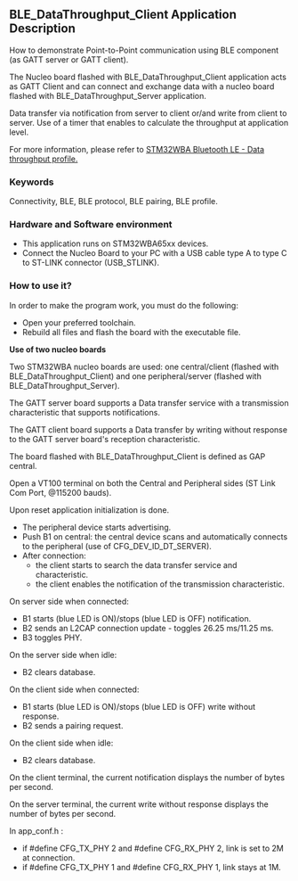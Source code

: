## __BLE_DataThroughput_Client Application Description__

How to demonstrate Point-to-Point communication using BLE component (as GATT server or GATT client).  

The Nucleo board flashed with BLE_DataThroughput_Client application acts as GATT Client and can connect and exchange data with a nucleo board flashed with BLE_DataThroughput_Server application.  

Data transfer via notification from server to client or/and write from client to server. Use of a timer that enables to calculate the throughput at application level.  

For more information, please refer to <a href="https://wiki.st.com/stm32mcu/wiki/Connectivity:STM32WBA_Data_Throughput#Data_throughput_profile"> STM32WBA Bluetooth LE - Data throughput profile.</a>  

### __Keywords__

Connectivity, BLE, BLE protocol, BLE pairing, BLE profile.  

### __Hardware and Software environment__

  - This application runs on STM32WBA65xx devices.  
  - Connect the Nucleo Board to your PC with a USB cable type A to type C to ST-LINK connector (USB_STLINK).  

### __How to use it?__

In order to make the program work, you must do the following:  

 - Open your preferred toolchain.  
 - Rebuild all files and flash the board with the executable file.  

__Use of two nucleo boards__ 

Two STM32WBA nucleo boards are used: one central/client (flashed with BLE_DataThroughput_Client) and one peripheral/server (flashed with BLE_DataThroughput_Server).  

The GATT server board supports a Data transfer service with a transmission characteristic that supports notifications.  

The GATT client board supports a Data transfer by writing without response to the GATT server board's reception characteristic.  

The board flashed with BLE_DataThroughput_Client is defined as GAP central.  

Open a VT100 terminal on both the Central and Peripheral sides (ST Link Com Port, @115200 bauds).  

Upon reset application initialization is done.  

 - The peripheral device starts advertising.  
 - Push B1 on central: the central device scans and automatically connects to the peripheral (use of CFG_DEV_ID_DT_SERVER).  
 - After connection:  
   - the client starts to search the data transfer service and characteristic.  
   - the client enables the notification of the transmission characteristic.  

On server side when connected:  

 - B1 starts (blue LED is ON)/stops (blue LED is OFF) notification.  
 - B2 sends an L2CAP connection update - toggles 26.25 ms/11.25 ms.  
 - B3 toggles PHY.  

On the server side when idle:  

 - B2 clears database.  

On the client side when connected:  

 - B1 starts (blue LED is ON)/stops (blue LED is OFF) write without response.  
 - B2 sends a pairing request.  

On the client side when idle:  

 - B2 clears database.  

On the client terminal, the current notification displays the number of bytes per second.  

On the server terminal, the current write without response displays the number of bytes per second.     

In app_conf.h :  

 - if #define CFG_TX_PHY    2 and #define CFG_RX_PHY    2, link is set to 2M at connection.  
 - if #define CFG_TX_PHY    1 and #define CFG_RX_PHY    1, link stays at 1M.  

